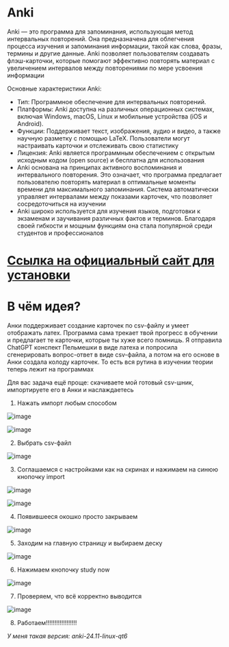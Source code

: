 # Anki
Anki — это программа для запоминания, использующая метод интервальных повторений. Она предназначена для облегчения процесса изучения и запоминания информации, такой как слова, фразы, термины и другие данные. Anki позволяет пользователям создавать флэш-карточки, которые помогают эффективно повторять материал с увеличением интервалов между повторениями по мере усвоения информации

Основные характеристики Anki:
* Тип: Программное обеспечение для интервальных повторений.
* Платформы: Anki доступна на различных операционных системах, включая Windows, macOS, Linux и мобильные устройства (iOS и Android).
* Функции: Поддерживает текст, изображения, аудио и видео, а также научную разметку с помощью LaTeX. Пользователи могут настраивать карточки и отслеживать свою статистику
* Лицензия: Anki является программным обеспечением с открытым исходным кодом (open source) и бесплатна для использования
* Anki основана на принципах активного воспоминания и интервального повторения. Это означает, что программа предлагает пользователю повторять материал в оптимальные моменты времени для максимального запоминания. Система автоматически управляет интервалами между показами карточек, что позволяет сосредоточиться на изучении
* Anki широко используется для изучения языков, подготовки к экзаменам и заучивания различных фактов и терминов. Благодаря своей гибкости и мощным функциям она стала популярной среди студентов и профессионалов

# [Ссылка на официальный сайт для установки](https://docs.ankiweb.net/intro.html)

# В чём идея?
Анки поддерживает создание карточек по csv-файлу и умеет отображать латех. Программа сама трекает твой прогресс в обучении и предлагает те карточки, которые ты хуже всего помнишь. Я отправила ChatGPT конспект Пельмешки в виде латеха и попросила сгенерировать вопрос-ответ в виде csv-файла, а потом на его основе в Анки создала колоду карточек. То есть вся рутина в изучении теории теперь лежит на программах

Для вас задача ещё проще: скачиваете мой готовый csv-шник, импортируете его в Анки и наслаждаетесь

1. Нажать импорт любым способом
   
![image](https://github.com/Aksinya-Bykova/itmo_conspects/blob/main/Add-Chapters-Cards/pictures/step11.png)

![image](https://github.com/Aksinya-Bykova/itmo_conspects/blob/main/Add-Chapters-Cards/pictures/step12.png)

2. Выбрать csv-файл

![image](https://github.com/Aksinya-Bykova/itmo_conspects/blob/main/Add-Chapters-Cards/pictures/step2.png)

3. Соглашаемся с настройками как на скринах и нажимаем на синюю кнопочку import

![image](https://github.com/Aksinya-Bykova/itmo_conspects/blob/main/Add-Chapters-Cards/pictures/step31.png)

![image](https://github.com/Aksinya-Bykova/itmo_conspects/blob/main/Add-Chapters-Cards/pictures/step32.png)

4. Появившееся окошко просто закрываем

![image](https://github.com/Aksinya-Bykova/itmo_conspects/blob/main/Add-Chapters-Cards/pictures/step4.png)

5. Заходим на главную страницу и выбираем деску
    
![image](https://github.com/Aksinya-Bykova/itmo_conspects/blob/main/Add-Chapters-Cards/pictures/step5.png)

6. Нажимаем кнопочку study now

![image](https://github.com/Aksinya-Bykova/itmo_conspects/blob/main/Add-Chapters-Cards/pictures/step6.png)

7. Проверяем, что всё корректно выводится
 
![image](https://github.com/Aksinya-Bykova/itmo_conspects/blob/main/Add-Chapters-Cards/pictures/step7.png)

8. Работаем!!!!!!!!!!!!!!!!!!

*У меня такая версия: anki-24.11-linux-qt6*
